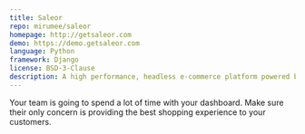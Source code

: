 ```yaml
---
title: Saleor
repo: mirumee/saleor
homepage: http://getsaleor.com
demo: https://demo.getsaleor.com
language: Python
framework: Django
license: BSD-3-Clause
description: A high performance, headless e-commerce platform powered by GraphQL, and a PWA storefront.
---
```


Your team is going to spend a lot of time with your dashboard. Make sure their only concern is providing the best shopping experience to your customers.
